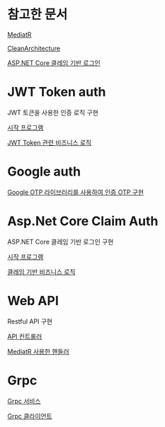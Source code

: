 # 참고한 문서
[MediatR](https://github.com/jbogard/MediatR)

[CleanArchitecture](https://github.com/jasontaylordev/CleanArchitecture)

[ASP.NET Core 클레임 기반 로그인](https://jhyeok.com/aspnetcore-claim/)

# JWT Token auth
JWT 토큰을 사용한 인증 로직 구현

[시작 프로그램](https://github.com/dudwn1745/profile/blob/master/Program.cs)

[JWT Token 관련 비즈니스 로직](https://github.com/dudwn1745/profile/blob/master/Service/JwtService.cs)


# Google auth
[Google OTP 라이브러리를 사용하여 인증 OTP 구현](https://github.com/dudwn1745/profile/blob/master/Service/GoogleAuthService.cs)

# Asp.Net Core Claim Auth
ASP.NET Core 클레임 기반 로그인 구현

[시작 프로그램](https://github.com/dudwn1745/profile/blob/master/Program.cs)

[클레임 기반 비즈니스 로직](https://github.com/dudwn1745/profile/blob/master/Service/AuthService.cs)

# Web API
Restful API 구현

[API 컨트롤러](https://github.com/dudwn1745/profile/blob/master/Controllers/ApiController.cs)

[MediatR 사용한 핸들러](https://github.com/dudwn1745/profile/tree/master/Handler)

# Grpc

[Grpc 서비스](https://github.com/dudwn1745/profile/blob/master/Service/GrpcService.cs)

[Grpc 클라이언트](https://github.com/dudwn1745/profile/blob/master/Controllers/ApiController.cs#L57)

